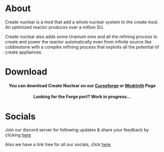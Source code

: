 # About
Create nuclear is a mod that add a whole nuclear system to the create mod. An optimized reactor produces over a million SU.

Create nuclear also adds some Uranium ores and all the refining process to create and power the reactor automatically even from infinite source like cobblestone with a complex refining process that exploits all the potential of create appliances.

# Download

<h4 align="center">You can download Create Nuclear on our <a href="https://www.curseforge.com/minecraft/mc-mods/createnuclear">Curseforge</a> or <a href="https://modrinth.com/mod/createnuclear">Modrinth</a> Page</h4>
<h4 align="center">Looking for the Forge port? Work in progress...</h4>

# Socials
Join our discord server for following updates & share your feedback by clicking [here](https://discord.com/invite/8DuVaGMhpr)

Also we have a link tree for all our socials, click [here](https://linktr.ee/createnuclear)
